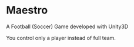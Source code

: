 # Maestro
A Football (Soccer) Game developed with Unity3D

You control only a player instead of full team.
